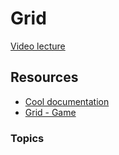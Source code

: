 # Grid

[Video lecture](https://www.youtube.com/watch?v=iTjkiI8QQsM&list=PLUofhDIg_38q7l8gV4IVCz_pjUeyD99_j&index=3)

## Resources
- [Cool documentation](https://lenguajecss.com/css/maquetacion-y-colocacion/grid-css/)
- [Grid - Game](https://cssgridgarden.com/)

### Topics